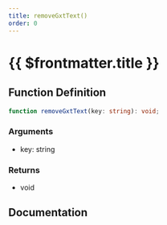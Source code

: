 ```yaml
---
title: removeGxtText()
order: 0
---
```


# {{ $frontmatter.title }}

<!--@include: ./removeGxtText_partial_header.md-->

## Function Definition

```ts
function removeGxtText(key: string): void;
```

### Arguments

* key: string

### Returns

* void

## Documentation

<!--@include: ./removeGxtText_partial_footer.md-->
